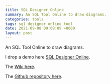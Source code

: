```yaml
---
title: SQL Designer Online
summary: An SQL Tool Online to draw diagrams.
categories: tools
tags: sql designer online tool
date: 2021-09-08 09:09:09 +0000
layout: post
---
```


An SQL Tool Online to draw diagrams.

I drop a demo here [SQL Designer Online](https://ondras.zarovi.cz/sql/demo/).

The [Wiki here](https://github.com/ondras/wwwsqldesigner/wiki).

The [Github repository here](https://github.com/ondras/wwwsqldesigner).